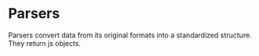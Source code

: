# Parsers

Parsers convert data from its original formats into a standardized structure. They return js objects.